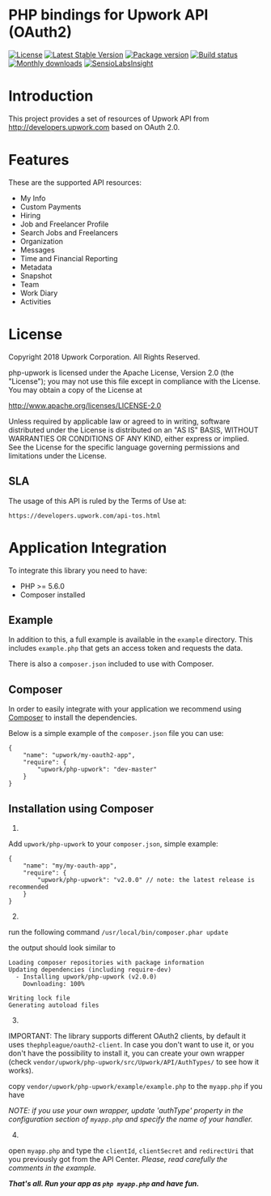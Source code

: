 PHP bindings for Upwork API (OAuth2)
============

[![License](http://img.shields.io/packagist/l/upwork/php-upwork.svg)](http://www.apache.org/licenses/LICENSE-2.0.html)
[![Latest Stable Version](https://poser.pugx.org/upwork/php-upwork/v/stable.svg)](https://github.com/upwork/php-upwork/releases)
[![Package version](http://img.shields.io/packagist/v/upwork/php-upwork.svg)](https://packagist.org/packages/upwork/php-upwork)
[![Build status](https://travis-ci.org/upwork/php-upwork.svg)](http://travis-ci.org/upwork/php-upwork)
[![Monthly downloads](http://img.shields.io/packagist/dm/upwork/php-upwork.svg)](https://packagist.org/packages/upwork/php-upwork)
[![SensioLabsInsight](https://insight.sensiolabs.com/projects/5e7c00ac-ac19-4b77-92ab-e8888a60028e/mini.png)](https://insight.sensiolabs.com/projects/5e7c00ac-ac19-4b77-92ab-e8888a60028e)

# Introduction
This project provides a set of resources of Upwork API from http://developers.upwork.com
 based on OAuth 2.0.

# Features
These are the supported API resources:

* My Info
* Custom Payments
* Hiring
* Job and Freelancer Profile
* Search Jobs and Freelancers
* Organization
* Messages
* Time and Financial Reporting
* Metadata
* Snapshot
* Team
* Work Diary
* Activities

# License

Copyright 2018 Upwork Corporation. All Rights Reserved.

php-upwork is licensed under the Apache License, Version 2.0 (the "License");
you may not use this file except in compliance with the License.
You may obtain a copy of the License at

http://www.apache.org/licenses/LICENSE-2.0

Unless required by applicable law or agreed to in writing, software
distributed under the License is distributed on an "AS IS" BASIS,
WITHOUT WARRANTIES OR CONDITIONS OF ANY KIND, either express or implied.
See the License for the specific language governing permissions and
limitations under the License.

## SLA
The usage of this API is ruled by the Terms of Use at:

    https://developers.upwork.com/api-tos.html

# Application Integration
To integrate this library you need to have:

* PHP >= 5.6.0
* Composer installed

## Example
In addition to this, a full example is available in the `example` directory. 
This includes `example.php` that gets an access token and requests the data.

There is also a `composer.json` included to use with Composer.

## Composer
In order to easily integrate with your application we recommend using
[Composer](https://getcomposer.org) to install the dependencies.

Below is a simple example of the `composer.json` file you can use:

    {
        "name": "upwork/my-oauth2-app",
        "require": {
            "upwork/php-upwork": "dev-master"
        }
    }

## Installation using Composer
1.
Add `upwork/php-upwork` to your `composer.json`, simple example:
```
{
    "name": "my/my-oauth-app",
    "require": {
        "upwork/php-upwork": "v2.0.0" // note: the latest release is recommended
    }
}
```

2.
run the following command `/usr/local/bin/composer.phar update`

the output should look similar to
```
Loading composer repositories with package information
Updating dependencies (including require-dev)
  - Installing upwork/php-upwork (v2.0.0)
    Downloading: 100%         

Writing lock file
Generating autoload files
```

3.
IMPORTANT:
The library supports different OAuth2 clients, by default it uses `thephpleague/oauth2-client`. 
In case you don't want to use it, or you don't have the possibility to install it, you can create 
your own wrapper (check `vendor/upwork/php-upwork/src/Upwork/API/AuthTypes/` to see how it works).

copy `vendor/upwork/php-upwork/example/example.php` to the `myapp.php` if you have

*NOTE: if you use your own wrapper, update 'authType' property in the configuration section of
`myapp.php` and specify the name of your handler.*

4.
open `myapp.php` and type the `clientId`, `clientSecret` and `redirectUri` that you previously got from the API Center.
*Please, read carefully the comments in the example.*

***That's all. Run your app as `php myapp.php` and have fun.***
